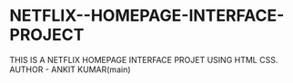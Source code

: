 # NETFLIX--HOMEPAGE-INTERFACE-PROJECT
THIS IS A NETFLIX HOMEPAGE INTERFACE PROJET USING HTML CSS.
<br>
AUTHOR - ANKIT KUMAR(main)
